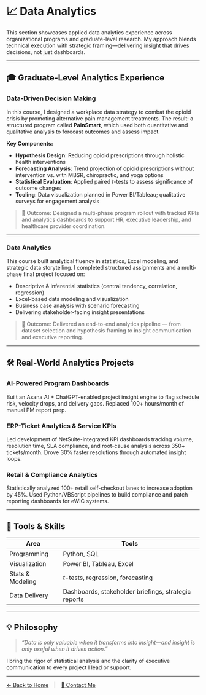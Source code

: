 # 📈 Data Analytics

This section showcases applied data analytics experience across organizational programs and graduate-level research. My approach blends technical execution with strategic framing—delivering insight that drives decisions, not just dashboards.

---

## 🎓 Graduate-Level Analytics Experience

### Data-Driven Decision Making

In this course, I designed a workplace data strategy to combat the opioid crisis by promoting alternative pain management treatments. The result: a structured program called **PainSmart**, which used both quantitative and qualitative analysis to forecast outcomes and assess impact.

**Key Components:**

- **Hypothesis Design**: Reducing opioid prescriptions through holistic health interventions
- **Forecasting Analysis**: Trend projection of opioid prescriptions without intervention vs. with MBSR, chiropractic, and yoga options
- **Statistical Evaluation**: Applied paired *t*-tests to assess significance of outcome changes
- **Tooling**: Data visualization planned in Power BI/Tableau; qualitative surveys for engagement analysis

> 📌 Outcome: Designed a multi-phase program rollout with tracked KPIs and analytics dashboards to support HR, executive leadership, and healthcare provider coordination.

---

### Data Analytics

This course built analytical fluency in statistics, Excel modeling, and strategic data storytelling. I completed structured assignments and a multi-phase final project focused on:

- Descriptive & inferential statistics (central tendency, correlation, regression)
- Excel-based data modeling and visualization
- Business case analysis with scenario forecasting
- Delivering stakeholder-facing insight presentations

> 📌 Outcome: Delivered an end-to-end analytics pipeline — from dataset selection and hypothesis framing to insight communication and executive reporting.

---

## 🛠️ Real-World Analytics Projects

### AI-Powered Program Dashboards
Built an Asana AI + ChatGPT-enabled project insight engine to flag schedule risk, velocity drops, and delivery gaps. Replaced 100+ hours/month of manual PM report prep.

### ERP-Ticket Analytics & Service KPIs
Led development of NetSuite-integrated KPI dashboards tracking volume, resolution time, SLA compliance, and root-cause analysis across 350+ tickets/month. Drove 30% faster resolutions through automated insight loops.

### Retail & Compliance Analytics
Statistically analyzed 100+ retail self-checkout lanes to increase adoption by 45%. Used Python/VBScript pipelines to build compliance and patch reporting dashboards for eWIC systems.

---

## 🧰 Tools & Skills

| Area | Tools |
|------|-------|
| Programming | Python, SQL |
| Visualization | Power BI, Tableau, Excel |
| Stats & Modeling | *t*-tests, regression, forecasting |
| Data Delivery | Dashboards, stakeholder briefings, strategic reports |

---

## 💡 Philosophy

> *“Data is only valuable when it transforms into insight—and insight is only useful when it drives action.”*

I bring the rigor of statistical analysis and the clarity of executive communication to every project I lead or support.

---

[← Back to Home](../index.md) | [📩 Contact Me](../contact.md)
